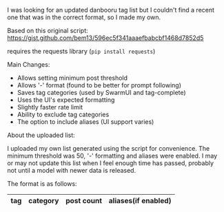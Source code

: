 I was looking for an updated danbooru tag list but I couldn't find a recent one that was in the correct format, so I made my own.

Based on this original script: https://gist.github.com/bem13/596ec5f341aaaefbabcbf1468d7852d5

requires the requests library (`pip install requests`)

Main Changes:
- Allows setting minimum post threshold
- Allows '-' format (found to be better for prompt following)
- Saves tag categories (used by SwarmUI and tag-complete)
- Uses the UI's expected formatting
- Slightly faster rate limit
- Ability to exclude tag categories
- The option to include aliases (UI support varies)

About the uploaded list:

I uploaded my own list generated using the script for convenience. The minimum threshold was 50, '-' formatting and aliases were enabled. I may or may not update this list when I feel enough time has passed, probably not until a model with newer data is released.

The format is as follows:

|tag|category|post count|aliases(if enabled)|
|---|--------|----------|-----------------------------------------|
